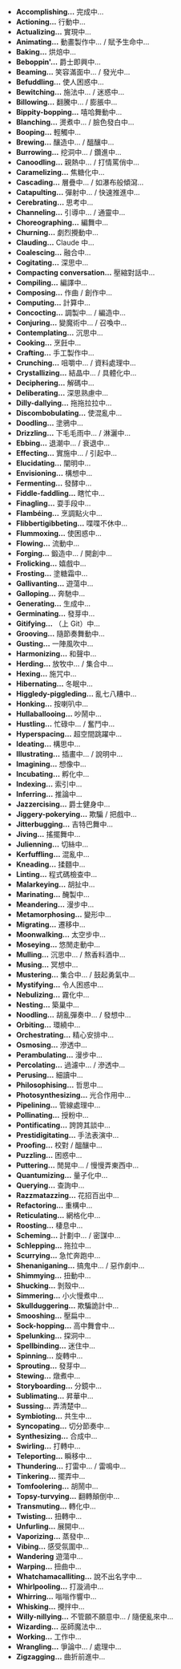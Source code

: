 -   **Accomplishing…** 完成中…
-   **Actioning…** 行動中…
-   **Actualizing…** 實現中…
-   **Animating…** 動畫製作中… / 賦予生命中…
-   **Baking…** 烘焙中…
-   **Beboppin'…** 爵士即興中…
-   **Beaming…** 笑容滿面中… / 發光中…
-   **Befuddling…** 使人困惑中…
-   **Bewitching…** 施法中… / 迷惑中…
-   **Billowing…** 翻騰中… / 膨脹中…
-   **Bippity-bopping…** 嘻哈舞動中…
-   **Blanching…** 燙煮中… / 臉色發白中…
-   **Booping…** 輕觸中…
-   **Brewing…** 釀造中… / 醞釀中…
-   **Burrowing…** 挖洞中… / 鑽進中…
-   **Canoodling…** 親熱中… / 打情罵俏中…
-   **Caramelizing…** 焦糖化中…
-   **Cascading…** 層疊中… / 如瀑布般傾瀉…
-   **Catapulting…** 彈射中… / 快速推進中…
-   **Cerebrating…** 思考中…
-   **Channeling…** 引導中… / 通靈中…
-   **Choreographing…** 編舞中…
-   **Churning…** 劇烈攪動中…
-   **Clauding…** Claude 中…
-   **Coalescing…** 融合中…
-   **Cogitating…** 深思中…
-   **Compacting conversation…** 壓縮對話中…
-   **Compiling…** 編譯中…
-   **Composing…** 作曲 / 創作中…
-   **Computing…** 計算中…
-   **Concocting…** 調製中… / 編造中…
-   **Conjuring…** 變魔術中… / 召喚中…
-   **Contemplating…** 沉思中…
-   **Cooking…** 烹飪中…
-   **Crafting…** 手工製作中…
-   **Crunching…** 咀嚼中… / 資料處理中…
-   **Crystallizing…** 結晶中… / 具體化中…
-   **Deciphering…** 解碼中…
-   **Deliberating…** 深思熟慮中…
-   **Dilly-dallying…** 拖拖拉拉中…
-   **Discombobulating…** 使混亂中…
-   **Doodling…** 塗鴉中…
-   **Drizzling…** 下毛毛雨中… / 淋灑中…
-   **Ebbing…** 退潮中… / 衰退中…
-   **Effecting…** 實施中… / 引起中…
-   **Elucidating…** 闡明中…
-   **Envisioning…** 構想中…
-   **Fermenting…** 發酵中…
-   **Fiddle-faddling…** 瞎忙中…
-   **Finagling…** 耍手段中…
-   **Flambéing…** 烹調點火中…
-   **Flibbertigibbeting…** 喋喋不休中…
-   **Flummoxing…** 使困惑中…
-   **Flowing…** 流動中…
-   **Forging…** 鍛造中… / 開創中…
-   **Frolicking…** 嬉戲中…
-   **Frosting…** 塗糖霜中…
-   **Gallivanting…** 遊蕩中…
-   **Galloping…** 奔馳中…
-   **Generating…** 生成中…
-   **Germinating…** 發芽中…
-   **Gitifying…** （上 Git）中…
-   **Grooving…** 隨節奏舞動中…
-   **Gusting…** 一陣風吹中…
-   **Harmonizing…** 和聲中…
-   **Herding…** 放牧中… / 集合中…
-   **Hexing…** 施咒中…
-   **Hibernating…** 冬眠中…
-   **Higgledy-piggleding…** 亂七八糟中…
-   **Honking…** 按喇叭中…
-   **Hullaballooing…** 吵鬧中…
-   **Hustling…** 忙碌中… / 奮鬥中…
-   **Hyperspacing…** 超空間跳躍中…
-   **Ideating…** 構思中…
-   **Illustrating…** 插畫中… / 說明中…
-   **Imagining…** 想像中…
-   **Incubating…** 孵化中…
-   **Indexing…** 索引中…
-   **Inferring…** 推論中…
-   **Jazzercising…** 爵士健身中…
-   **Jiggery-pokerying…** 欺騙 / 把戲中…
-   **Jitterbugging…** 吉特巴舞中…
-   **Jiving…** 搖擺舞中…
-   **Julienning…** 切絲中…
-   **Kerfuffling…** 混亂中…
-   **Kneading…** 揉麵中…
-   **Linting…** 程式碼檢查中…
-   **Malarkeying…** 胡扯中…
-   **Marinating…** 醃製中…
-   **Meandering…** 漫步中…
-   **Metamorphosing…** 變形中…
-   **Migrating…** 遷移中…
-   **Moonwalking…** 太空步中…
-   **Moseying…** 悠閒走動中…
-   **Mulling…** 沉思中… / 熬香料酒中…
-   **Musing…** 冥想中…
-   **Mustering…** 集合中… / 鼓起勇氣中…
-   **Mystifying…** 令人困惑中…
-   **Nebulizing…** 霧化中…
-   **Nesting…** 築巢中…
-   **Noodling…** 胡亂彈奏中… / 發想中…
-   **Orbiting…** 環繞中…
-   **Orchestrating…** 精心安排中…
-   **Osmosing…** 滲透中…
-   **Perambulating…** 漫步中…
-   **Percolating…** 過濾中… / 滲透中…
-   **Perusing…** 細讀中…
-   **Philosophising…** 哲思中…
-   **Photosynthesizing…** 光合作用中…
-   **Pipelining…** 管線處理中…
-   **Pollinating…** 授粉中…
-   **Pontificating…** 誇誇其談中…
-   **Prestidigitating…** 手法表演中…
-   **Proofing…** 校對 / 醞釀中…
-   **Puzzling…** 困惑中…
-   **Puttering…** 閒晃中… / 慢慢弄東西中…
-   **Quantumizing…** 量子化中…
-   **Querying…** 查詢中…
-   **Razzmatazzing…** 花招百出中…
-   **Refactoring…** 重構中…
-   **Reticulating…** 網格化中…
-   **Roosting…** 棲息中…
-   **Scheming…** 計劃中… / 密謀中…
-   **Schlepping…** 拖拉中…
-   **Scurrying…** 急忙奔跑中…
-   **Shenaniganing…** 搞鬼中… / 惡作劇中…
-   **Shimmying…** 扭動中…
-   **Shucking…** 剝殼中…
-   **Simmering…** 小火慢煮中…
-   **Skullduggering…** 欺騙詭計中…
-   **Smooshing…** 壓扁中…
-   **Sock-hopping…** 高中舞會中…
-   **Spelunking…** 探洞中…
-   **Spellbinding…** 迷住中…
-   **Spinning…** 旋轉中…
-   **Sprouting…** 發芽中…
-   **Stewing…** 燉煮中…
-   **Storyboarding…** 分鏡中…
-   **Sublimating…** 昇華中…
-   **Sussing…** 弄清楚中…
-   **Symbioting…** 共生中…
-   **Syncopating…** 切分節奏中…
-   **Synthesizing…** 合成中…
-   **Swirling…** 打轉中…
-   **Teleporting…** 瞬移中…
-   **Thundering…** 打雷中… / 雷鳴中…
-   **Tinkering…** 擺弄中…
-   **Tomfoolering…** 胡鬧中…
-   **Topsy-turvying…** 翻轉顛倒中…
-   **Transmuting…** 轉化中…
-   **Twisting…** 扭轉中…
-   **Unfurling…** 展開中…
-   **Vaporizing…** 蒸發中…
-   **Vibing…** 感受氛圍中…
-   **Wandering** 遊蕩中…
-   **Warping…** 扭曲中…
-   **Whatchamacalliting…** 說不出名字中…
-   **Whirlpooling…** 打漩渦中…
-   **Whirring…** 嗡嗡作響中…
-   **Whisking…** 攪拌中…
-   **Willy-nillying…** 不管願不願意中… / 隨便亂來中…
-   **Wizarding…** 巫師魔法中…
-   **Working…** 工作中…
-   **Wrangling…** 爭論中… / 處理中…
-   **Zigzagging…** 曲折前進中…
